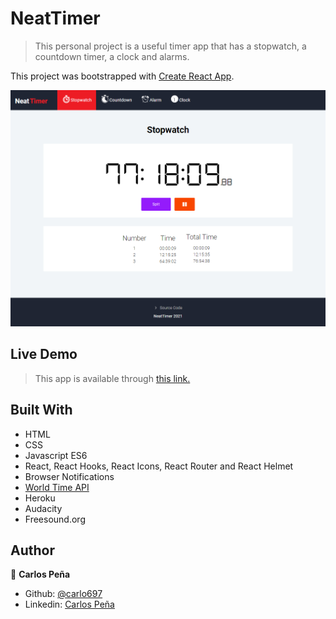 # NeatTimer
>This personal project is a useful timer app that has a stopwatch, a countdown timer, a clock and alarms.

This project was bootstrapped with [Create React App](https://github.com/facebook/create-react-app).

![screenshot](./src/img/screenshot.png)

## Live Demo

> This app is available through [this link.](https://neat-timer.herokuapp.com/)

## Built With

- HTML
- CSS
- Javascript ES6
- React, React Hooks, React Icons, React Router and React Helmet
- Browser Notifications
- [World Time API](http://worldtimeapi.org/)
- Heroku
- Audacity
- Freesound.org

## Author

👤 **Carlos Peña**

- Github: [@carlo697](https://github.com/carlo697)
- Linkedin: [Carlos Peña](https://www.linkedin.com/in/carlo697/)